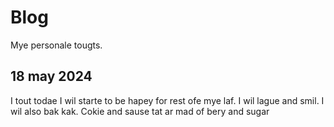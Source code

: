 # Blog
Mye personale tougts.
## 18 may 2024
I tout todae I wil starte to be hapey for rest ofe mye laf. I wil lague and smil. I wil also bak kak. Cokie and sause tat ar mad of bery and sugar

